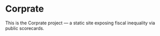 # Corprate
This is the Corprate project — a static site exposing fiscal inequality via public scorecards.